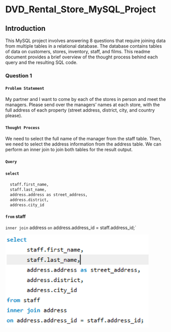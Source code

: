 # **DVD_Rental_Store_MySQL_Project**
## **Introduction**
This MySQL project involves answering 8 questions that require joining data from multiple tables in a relational database. The database contains tables of data on customers, stores, inventory, staff, and films. This readme document provides a brief overview of the thought process behind each query and the resulting SQL code.

### **Question 1**
#### `Problem Statement`
My partner and I want to come by each of the stores in person and meet the managers. Please send over the managers’ names at each store, with the full address of each property (street address, district, city, and country please).

#### `Thought Process`
We need to select the full name of the manager from the staff table. Then, we need to select the address information from the address table. We can perform an inner join to join both tables for the result output.

#### `Query`
#### `select`
      staff.first_name,
      staff.last_name,
      address.address as street_address,
      address.district,
      address.city_id
#### `from` staff
`inner join` address
`on` address.address_id = staff.address_id;`

<img src="https://github.com/Symo-Stuart/DVD_Rental_Store_MySQL_Project/blob/main/Query%201.png">